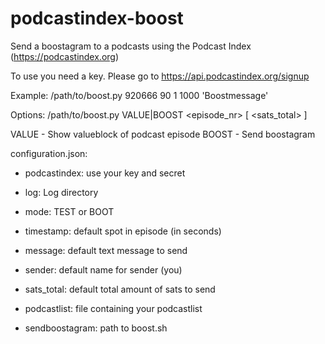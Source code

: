 # podcastindex-boost
Send a boostagram to a podcasts using the Podcast Index (https://podcastindex.org)

To use you need a key. Please go to https://api.podcastindex.org/signup

Example:
/path/to/boost.py 920666 90 1 1000 'Boostmessage'

Options:
/path/to/boost.py VALUE|BOOST <podcastindex-id> <episode_nr> [<timestamp> <sender> <sats_total> <message>]

VALUE - Show valueblock of podcast episode
BOOST - Send boostagram

configuration.json:
- podcastindex: use your key and secret

- log: Log directory

- mode: TEST or BOOT
- timestamp: default spot in episode (in seconds)
- message: default text message to send
- sender: default name for sender (you)
- sats_total: default total amount of sats to send

- podcastlist: file containing your podcastlist
- sendboostagram: path to boost.sh

